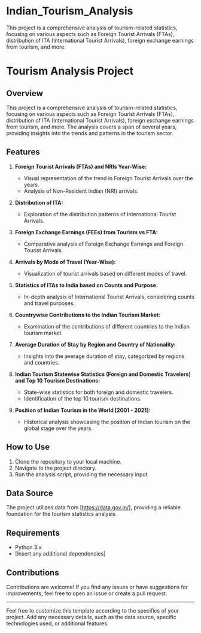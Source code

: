 # Indian_Tourism_Analysis
This project is a comprehensive analysis of tourism-related statistics, focusing on various aspects such as Foreign Tourist Arrivals (FTAs), distribution of ITA (International Tourist Arrivals), foreign exchange earnings from tourism, and more.



# Tourism Analysis Project

## Overview

This project is a comprehensive analysis of tourism-related statistics, focusing on various aspects such as Foreign Tourist Arrivals (FTAs), distribution of ITA (International Tourist Arrivals), foreign exchange earnings from tourism, and more. The analysis covers a span of several years, providing insights into the trends and patterns in the tourism sector.

## Features

1. **Foreign Tourist Arrivals (FTAs) and NRIs Year-Wise:**
   - Visual representation of the trend in Foreign Tourist Arrivals over the years.
   - Analysis of Non-Resident Indian (NRI) arrivals.

2. **Distribution of ITA:**
   - Exploration of the distribution patterns of International Tourist Arrivals.

3. **Foreign Exchange Earnings (FEEs) from Tourism vs FTA:**
   - Comparative analysis of Foreign Exchange Earnings and Foreign Tourist Arrivals.

4. **Arrivals by Mode of Travel (Year-Wise):**
   - Visualization of tourist arrivals based on different modes of travel.

5. **Statistics of ITAs to India based on Counts and Purpose:**
   - In-depth analysis of International Tourist Arrivals, considering counts and travel purposes.

6. **Countrywise Contributions to the Indian Tourism Market:**
   - Examination of the contributions of different countries to the Indian tourism market.

7. **Average Duration of Stay by Region and Country of Nationality:**
   - Insights into the average duration of stay, categorized by regions and countries.

8. **Indian Tourism Statewise Statistics (Foreign and Domestic Travelers) and Top 10 Tourism Destinations:**
   - State-wise statistics for both foreign and domestic travelers.
   - Identification of the top 10 tourism destinations.

9. **Position of Indian Tourism in the World [2001 - 2021]:**
   - Historical analysis showcasing the position of Indian tourism on the global stage over the years.

## How to Use

1. Clone the repository to your local machine.
2. Navigate to the project directory.
3. Run the analysis script, providing the necessary input.

## Data Source

The project utilizes data from [https://data.gov.in/], providing a reliable foundation for the tourism statistics analysis.

## Requirements

- Python 3.x
- [Insert any additional dependencies]

## Contributions

Contributions are welcome! If you find any issues or have suggestions for improvements, feel free to open an issue or create a pull request.

---

Feel free to customize this template according to the specifics of your project. Add any necessary details, such as the data source, specific technologies used, or additional features.
